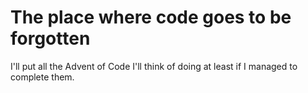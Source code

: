 # The place where code goes to be forgotten

I'll put all the Advent of Code I'll think of doing at least if I managed to complete them.
